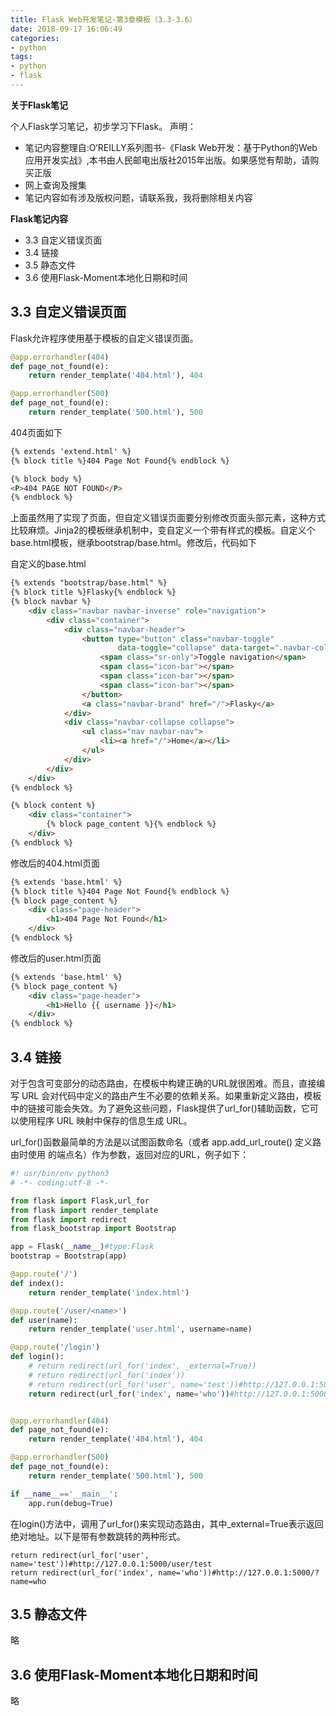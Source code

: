 ```yaml
---
title: Flask Web开发笔记-第3章模板（3.3-3.6）
date: 2018-09-17 16:06:49
categories: 
- python
tags: 
- python
- flask
---
```


**关于Flask笔记**

个人Flask学习笔记，初步学习下Flask。
声明：

- 笔记内容整理自:O‘REILLY系列图书-《Flask Web开发：基于Python的Web应用开发实战》,本书由人民邮电出版社2015年出版。如果感觉有帮助，请购买正版
- 网上查询及搜集
- 笔记内容如有涉及版权问题，请联系我，我将删除相关内容

**Flask笔记内容**
- 3.3 自定义错误页面
- 3.4 链接
- 3.5 静态文件
- 3.6 使用Flask-Moment本地化日期和时间

<!--more-->


## 3.3 自定义错误页面
Flask允许程序使用基于模板的自定义错误页面。
```python
@app.errorhandler(404)
def page_not_found(e):
    return render_template('404.html'), 404

@app.errorhandler(500)
def page_not_found(e):
    return render_template('500.html'), 500
```
404页面如下
```HTML
{% extends 'extend.html' %}
{% block title %}404 Page Not Found{% endblock %}

{% block body %}
<P>404 PAGE NOT FOUND</P>
{% endblock %}
```
上面虽然用了实现了页面，但自定义错误页面要分别修改页面头部元素，这种方式比较麻烦。Jinja2的模板继承机制中，变自定义一个带有样式的模板。自定义个base.html模板，继承bootstrap/base.html。修改后，代码如下

自定义的base.html
```HTML
{% extends "bootstrap/base.html" %}
{% block title %}Flasky{% endblock %}
{% block navbar %}
    <div class="navbar navbar-inverse" role="navigation">
        <div class="container">
            <div class="navbar-header">
                <button type="button" class="navbar-toggle"
                        data-toggle="collapse" data-target=".navbar-collapse">
                    <span class="sr-only">Toggle navigation</span>
                    <span class="icon-bar"></span>
                    <span class="icon-bar"></span>
                    <span class="icon-bar"></span>
                </button>
                <a class="navbar-brand" href="/">Flasky</a>
            </div>
            <div class="navbar-collapse collapse">
                <ul class="nav navbar-nav">
                    <li><a href="/">Home</a></li>
                </ul>
            </div>
        </div>
    </div>
{% endblock %}

{% block content %}
    <div class="container">
        {% block page_content %}{% endblock %}
    </div>
{% endblock %}
```
修改后的404.html页面
```HTML
{% extends 'base.html' %}
{% block title %}404 Page Not Found{% endblock %}
{% block page_content %}
    <div class="page-header">
        <h1>404 Page Not Found</h1>
    </div>
{% endblock %}
```

修改后的user.html页面
```HTML
{% extends 'base.html' %}
{% block page_content %}
    <div class="page-header">
        <h1>Hello {{ username }}</h1>
    </div>
{% endblock %}
```

## 3.4 链接
对于包含可变部分的动态路由，在模板中构建正确的URL就很困难。而且，直接编写 URL 会对代码中定义的路由产生不必要的依赖关系。如果重新定义路由，模板中的链接可能会失效。为了避免这些问题，Flask提供了url_for()辅助函数，它可以使用程序 URL 映射中保存的信息生成 URL。

url_for()函数最简单的方法是以试图函数命名（或者 app.add_url_route() 定义路由时使用
的端点名）作为参数，返回对应的URL，例子如下：
```python
#! usr/bin/env python3
# -*- coding:utf-8 -*-

from flask import Flask,url_for
from flask import render_template
from flask import redirect
from flask_bootstrap import Bootstrap

app = Flask(__name__)#type:Flask
bootstrap = Bootstrap(app)

@app.route('/')
def index():
    return render_template('index.html')

@app.route('/user/<name>')
def user(name):
    return render_template('user.html', username=name)

@app.route('/login')
def login():
    # return redirect(url_for('index', _external=True))
    # return redirect(url_for('index'))
    # return redirect(url_for('user', name='test'))#http://127.0.0.1:5000/user/test
    return redirect(url_for('index', name='who'))#http://127.0.0.1:5000/?name=who


@app.errorhandler(404)
def page_not_found(e):
    return render_template('404.html'), 404

@app.errorhandler(500)
def page_not_found(e):
    return render_template('500.html'), 500

if __name__=='__main__':
    app.run(debug=True)
```
在login()方法中，调用了url_for()来实现动态路由，其中_external=True表示返回绝对地址。以下是带有参数跳转的两种形式。
    
    return redirect(url_for('user', name='test'))#http://127.0.0.1:5000/user/test
    return redirect(url_for('index', name='who'))#http://127.0.0.1:5000/?name=who
## 3.5 静态文件
略
## 3.6 使用Flask-Moment本地化日期和时间
略
